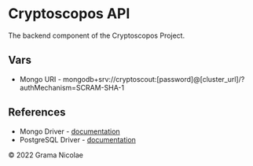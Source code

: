 # Cryptoscopos API

The backend component of the Cryptoscopos Project.

## Vars

- Mongo URI - mongodb+srv://cryptoscout:[password]@[cluster_url]/?authMechanism=SCRAM-SHA-1


## References

- Mongo Driver - [documentation](https://deno.land/x/mongo@v0.29.1)
- PostgreSQL Driver - [documentation](https://deno.land/x/postgres@v0.15.0)

© 2022 Grama Nicolae
